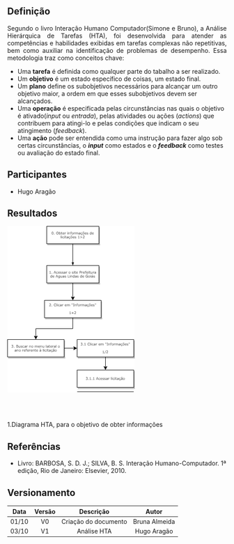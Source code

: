 ## Definição

<p align="justify">
Segundo o livro Interação Humano Computador(Simone e Bruno), a Análise Hierárquica de Tarefas (HTA), foi desenvolvida para atender as competências e habilidades exibidas em tarefas complexas não repetitivas, bem como auxiliar na identificação de problemas de desempenho. Essa metodologia traz como conceitos chave:
</p>

* Uma **tarefa** é definida como qualquer parte do tabalho a ser realizado.
* Um **objetivo** é um estado específico de coisas, um estado final.
* Um **plano** define os subobjetivos necessários para alcançar um outro objetivo maior, a ordem em que esses subobjetivos devem ser alcançados.
* Uma **operação** é especificada pelas circunstâncias nas quais o objetivo é ativado(_input_ ou _entrada_), pelas atividades ou ações (_actions_) que contribuem para atingi-lo e pelas condições que indicam o seu atingimento (_feedback_).
*  Uma **ação** pode ser entendida como uma instrução para fazer algo sob certas circunstâncias, o _**input**_ como estados e o _**feedback**_ como testes ou avaliação do estado final.

## Participantes

* Hugo Aragão

## Resultados

![Diagrama HTA, para o objetivo de obter informações](../imagens/HTArevisado.png)

<br></br>

1.Diagrama HTA, para o objetivo de obter informações

## Referências

+ Livro: BARBOSA, S. D. J.; SILVA, B. S. Interação Humano-Computador. 1ª edição, Rio de Janeiro: Elsevier, 2010.

## Versionamento

| Data | Versão |           Descrição             |    Autor    |
|:----:|:------:|:-------------------------------:|:-----------:|
|01/10 |V0      |     Criação do documento        |Bruna Almeida|
|03/10 |V1      |     Análise HTA                |Hugo Aragão  |
